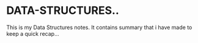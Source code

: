 # DATA-STRUCTURES..
This is my Data Structures notes.
It contains summary that i have made to keep a quick recap...
